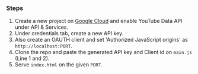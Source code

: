 ### Steps
1. Create a new project on [Google Cloud](http://console.cloud.google.com) and enable YouTube Data API under API & Services.
2. Under credentials tab, create a new API key.
3. Also create an OAUTH client and set 'Authorized JavaScript origins' as `http://localhost:PORT`.
4. Clone the repo and paste the generated API key and Client id on `main.js` (Line 1 and 2).
5. Serve `index.html` on the given `PORT`.
